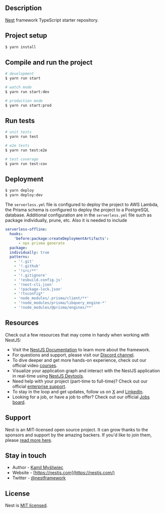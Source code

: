 ## Description

[Nest](https://github.com/nestjs/nest) framework TypeScript starter repository.

## Project setup

```bash
$ yarn install
```

## Compile and run the project

```bash
# development
$ yarn run start

# watch mode
$ yarn run start:dev

# production mode
$ yarn run start:prod
```

## Run tests

```bash
# unit tests
$ yarn run test

# e2e tests
$ yarn run test:e2e

# test coverage
$ yarn run test:cov
```

## Deployment

```bash
$ yarn deploy
$ yarn deploy:dev
```

The `serverless.yml` file is configured to deploy the project to AWS Lambda, the Prisma schema is configured to deploy the project to a PostgreSQL database. Additional configuration are in the `serverless.yml` file such as package individually, prune, etc. Also it is needed to include

```yaml
serverless-offline:
  hooks:
    'before:package:createDeploymentArtifacts':
      - npx prisma generate
  package:
  individually: true
  patterns:
    - '!.git'
    - '!.github'
    - '!src/**'
    - '!.gitignore'
    - '!esbuild.config.js'
    - '!nest-cli.json'
    - '!package-lock.json'
    - '!tsconfig*'
    - 'node_modules/.prisma/client/**'
    - '!node_modules/prisma/libquery_engine-*'
    - '!node_modules/@prisma/engines/**'
```

## Resources

Check out a few resources that may come in handy when working with NestJS:

- Visit the [NestJS Documentation](https://docs.nestjs.com) to learn more about the framework.
- For questions and support, please visit our [Discord channel](https://discord.gg/G7Qnnhy).
- To dive deeper and get more hands-on experience, check out our official video [courses](https://courses.nestjs.com/).
- Visualize your application graph and interact with the NestJS application in real-time using [NestJS Devtools](https://devtools.nestjs.com).
- Need help with your project (part-time to full-time)? Check out our official [enterprise support](https://enterprise.nestjs.com).
- To stay in the loop and get updates, follow us on [X](https://x.com/nestframework) and [LinkedIn](https://linkedin.com/company/nestjs).
- Looking for a job, or have a job to offer? Check out our official [Jobs board](https://jobs.nestjs.com).

## Support

Nest is an MIT-licensed open source project. It can grow thanks to the sponsors and support by the amazing backers. If you'd like to join them, please [read more here](https://docs.nestjs.com/support).

## Stay in touch

- Author - [Kamil Myśliwiec](https://twitter.com/kammysliwiec)
- Website - [https://nestjs.com](https://nestjs.com/)
- Twitter - [@nestframework](https://twitter.com/nestframework)

## License

Nest is [MIT licensed](https://github.com/nestjs/nest/blob/master/LICENSE).
